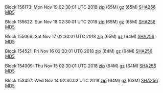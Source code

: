 Block 156173: Mon Nov 19 02:30:01 UTC 2018 [zip](https://files.01coin.io/mainnet/2018-11-19/bootstrap.dat.zip) (65M) [gz](https://files.01coin.io/mainnet/2018-11-19/bootstrap.dat.tar.gz) (65M) [SHA256](https://files.01coin.io/mainnet/2018-11-19/sha256.txt) [MD5](https://files.01coin.io/mainnet/2018-11-19/md5.txt)

Block 155622: Sun Nov 18 02:30:01 UTC 2018 [zip](https://files.01coin.io/mainnet/2018-11-18/bootstrap.dat.zip) (65M) [gz](https://files.01coin.io/mainnet/2018-11-18/bootstrap.dat.tar.gz) (65M) [SHA256](https://files.01coin.io/mainnet/2018-11-18/sha256.txt) [MD5](https://files.01coin.io/mainnet/2018-11-18/md5.txt)

Block 155069: Sat Nov 17 02:30:01 UTC 2018 [zip](https://files.01coin.io/mainnet/2018-11-17/bootstrap.dat.zip) (65M) [gz](https://files.01coin.io/mainnet/2018-11-17/bootstrap.dat.tar.gz) (64M) [SHA256](https://files.01coin.io/mainnet/2018-11-17/sha256.txt) [MD5](https://files.01coin.io/mainnet/2018-11-17/md5.txt)

Block 154521: Fri Nov 16 02:30:01 UTC 2018 [zip](https://files.01coin.io/mainnet/2018-11-16/bootstrap.dat.zip) (64M) [gz](https://files.01coin.io/mainnet/2018-11-16/bootstrap.dat.tar.gz) (64M) [SHA256](https://files.01coin.io/mainnet/2018-11-16/sha256.txt) [MD5](https://files.01coin.io/mainnet/2018-11-16/md5.txt)

Block 154009: Thu Nov 15 02:30:01 UTC 2018 [zip](https://files.01coin.io/mainnet/2018-11-15/bootstrap.dat.zip) (64M) [gz](https://files.01coin.io/mainnet/2018-11-15/bootstrap.dat.tar.gz) (64M) [SHA256](https://files.01coin.io/mainnet/2018-11-15/sha256.txt) [MD5](https://files.01coin.io/mainnet/2018-11-15/md5.txt)

Block 153457: Wed Nov 14 02:30:02 UTC 2018 [zip](https://files.01coin.io/mainnet/2018-11-14/bootstrap.dat.zip) (64M) [gz](https://files.01coin.io/mainnet/2018-11-14/bootstrap.dat.tar.gz) (63M) [SHA256](https://files.01coin.io/mainnet/2018-11-14/sha256.txt) [MD5](https://files.01coin.io/mainnet/2018-11-14/md5.txt)
